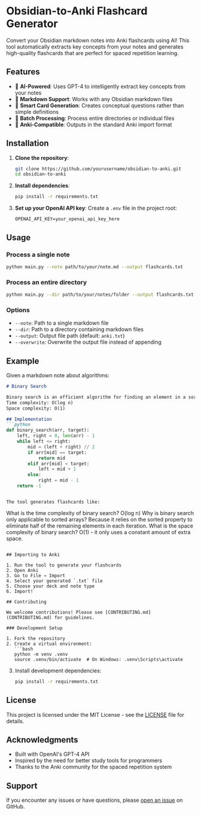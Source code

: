 # Obsidian-to-Anki Flashcard Generator

Convert your Obsidian markdown notes into Anki flashcards using AI! This tool automatically extracts key concepts from your notes and generates high-quality flashcards that are perfect for spaced repetition learning.

## Features

- 🧠 **AI-Powered**: Uses GPT-4 to intelligently extract key concepts from your notes
- 📝 **Markdown Support**: Works with any Obsidian markdown files
- 🎯 **Smart Card Generation**: Creates conceptual questions rather than simple definitions
- 📁 **Batch Processing**: Process entire directories or individual files
- 🎨 **Anki-Compatible**: Outputs in the standard Anki import format

## Installation

1. **Clone the repository**:
   ```bash
   git clone https://github.com/yourusername/obsidian-to-anki.git
   cd obsidian-to-anki
   ```

2. **Install dependencies**:
   ```bash
   pip install -r requirements.txt
   ```

3. **Set up your OpenAI API key**:
   Create a `.env` file in the project root:
   ```
   OPENAI_API_KEY=your_openai_api_key_here
   ```

## Usage

### Process a single note
```bash
python main.py --note path/to/your/note.md --output flashcards.txt
```

### Process an entire directory
```bash
python main.py --dir path/to/your/notes/folder --output flashcards.txt
```

### Options
- `--note`: Path to a single markdown file
- `--dir`: Path to a directory containing markdown files
- `--output`: Output file path (default: `anki.txt`)
- `--overwrite`: Overwrite the output file instead of appending

## Example

Given a markdown note about algorithms:
```markdown
# Binary Search

Binary search is an efficient algorithm for finding an element in a sorted array.
Time complexity: O(log n)
Space complexity: O(1)

## Implementation
```python
def binary_search(arr, target):
    left, right = 0, len(arr) - 1
    while left <= right:
        mid = (left + right) // 2
        if arr[mid] == target:
            return mid
        elif arr[mid] < target:
            left = mid + 1
        else:
            right = mid - 1
    return -1
```
```

The tool generates flashcards like:
```
What is the time complexity of binary search?	O(log n)
Why is binary search only applicable to sorted arrays?	Because it relies on the sorted property to eliminate half of the remaining elements in each iteration.
What is the space complexity of binary search?	O(1) - it only uses a constant amount of extra space.
```

## Importing to Anki

1. Run the tool to generate your flashcards
2. Open Anki
3. Go to File → Import
4. Select your generated `.txt` file
5. Choose your deck and note type
6. Import!

## Contributing

We welcome contributions! Please see [CONTRIBUTING.md](CONTRIBUTING.md) for guidelines.

### Development Setup

1. Fork the repository
2. Create a virtual environment:
   ```bash
   python -m venv .venv
   source .venv/bin/activate  # On Windows: .venv\Scripts\activate
   ```
3. Install development dependencies:
   ```bash
   pip install -r requirements.txt
   ```

## License

This project is licensed under the MIT License - see the [LICENSE](LICENSE) file for details.

## Acknowledgments

- Built with OpenAI's GPT-4 API
- Inspired by the need for better study tools for programmers
- Thanks to the Anki community for the spaced repetition system

## Support

If you encounter any issues or have questions, please [open an issue](https://github.com/yourusername/obsidian-to-anki/issues) on GitHub. 